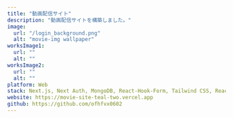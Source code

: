 ```yaml
---
title: "動画配信サイト"
description: "動画配信サイトを構築しました。"
image:
  url: "/login_background.png"
  alt: "movie-img wallpaper"
worksImage1:
  url: ""
  alt: ""
worksImage2:
  url: ""
  alt: ""
platform: Web
stack: Next.js, Next Auth, MongoDB, React-Hook-Form, Tailwind CSS, React, Typescript
website: https://movie-site-teal-two.vercel.app
github: https://github.com/ofhfvx0602
---
```






